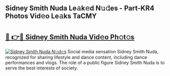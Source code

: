 ## Sidney Smith Nuda Le𝚊k𝚎d N𝚞𝚍es - Part-KR4 Photos Vid𝚎o Le𝚊ks TaCMY

# <h2><a href="http://fbelkc8.evod.top/?m=Sidney+Smith+Nuda">🔗 👉🔴 Sidney Smith Nuda Vid𝚎o Ph𝚘t𝚘s</a></h2>

[![Sidney Smith Nuda N𝚞d𝚎s](https://i.imgur.com/8V9OHl7.gif)](http://fbelkc8.evod.top/?m=Sidney+Smith+Nuda)
Social media sensation Sidney Smith Nuda, recognized for sharing lifestyle and dance content, including dance performances and vlogs. The role of a public figure Sidney Smith Nuda is to serve the best interests of society. 

